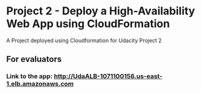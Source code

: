 # Project 2 - Deploy a High-Availability Web App using CloudFormation

A Project deployed using Cloudformation for Udacity Project 2
## For evaluators
### Link to the app: http://UdaALB-1071100156.us-east-1.elb.amazonaws.com
